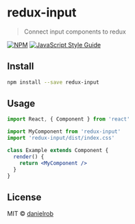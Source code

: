 # redux-input

> Connect input components to redux

[![NPM](https://img.shields.io/npm/v/redux-input.svg)](https://www.npmjs.com/package/redux-input) [![JavaScript Style Guide](https://img.shields.io/badge/code_style-standard-brightgreen.svg)](https://standardjs.com)

## Install

```bash
npm install --save redux-input
```

## Usage

```jsx
import React, { Component } from 'react'

import MyComponent from 'redux-input'
import 'redux-input/dist/index.css'

class Example extends Component {
  render() {
    return <MyComponent />
  }
}
```

## License

MIT © [danielrob](https://github.com/danielrob)
